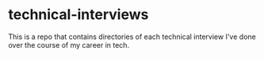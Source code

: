 # technical-interviews
This is a repo that contains directories of each technical interview I've done over the course of my career in tech.
